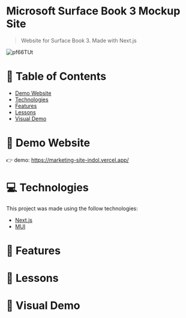 # Microsoft Surface Book 3 Mockup Site

> Website for Surface Book 3. Made with Next.js

![pf66TUt](https://user-images.githubusercontent.com/88942814/163514527-846cc051-8589-4576-b4de-33063ec3ed83.png)

# 📌 Table of Contents

- [Demo Website](#eyes-demo-website)
- [Technologies](#computer-technologies)
- [Features](#rocket-features)
- [Lessons](#pencil-lessons)
- [Visual Demo](#crystal_ball-visual-demo)

# :eyes: Demo Website

:point_right: demo: https://marketing-site-indol.vercel.app/

# :computer: Technologies

This project was made using the follow technologies:

- [Next.js](https://nextjs.org/)
- [MUI](https://mui.com/)

# :rocket: Features

# :pencil: Lessons

# :crystal_ball: Visual Demo

